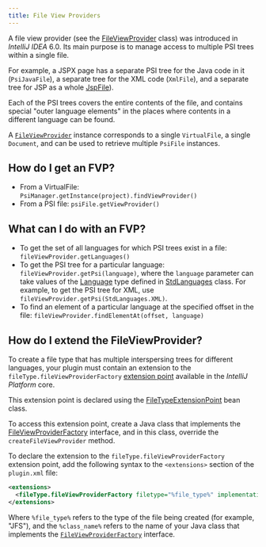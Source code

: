 ```yaml
---
title: File View Providers
---
```


A file view provider (see the [FileViewProvider](upsource:///platform/core-api/src/com/intellij/psi/FileViewProvider.java) class) was introduced in *IntelliJ IDEA* 6.0. Its main purpose is to manage access to multiple PSI trees within a single file.

For example, a JSPX page has a separate PSI tree for the Java code in it (`PsiJavaFile`), a separate tree for the XML code (`XmlFile`), and a separate tree for JSP as a whole [JspFile](upsource:///java/jsp-openapi/src/com/intellij/psi/jsp/JspFile.java)).

Each of the PSI trees covers the entire contents of the file, and contains special "outer language elements" in the places where contents in a different language can be found.

A [`FileViewProvider`](upsource:///platform/core-api/src/com/intellij/psi/FileViewProvider.java) instance corresponds to a single `VirtualFile`, a single `Document`, and can be used to retrieve multiple `PsiFile` instances.

## How do I get an FVP?

* From a VirtualFile: `PsiManager.getInstance(project).findViewProvider()`
* From a PSI file: `psiFile.getViewProvider()`

## What can I do with an FVP?

* To get the set of all languages for which PSI trees exist in a file: `fileViewProvider.getLanguages()`
* To get the PSI tree for a particular language: `fileViewProvider.getPsi(language)`, where the `language` parameter can take values of the [Language](upsource:///platform/core-api/src/com/intellij/lang/Language.java) type defined in [StdLanguages](upsource:///platform/platform-api/src/com/intellij/lang/StdLanguages.java) class. For example, to get the PSI tree for XML, use `fileViewProvider.getPsi(StdLanguages.XML)`.
* To find an element of a particular language at the specified offset in the file: `fileViewProvider.findElementAt(offset, language)`

## How do I extend the FileViewProvider?

To create a file type that has multiple interspersing trees for different languages, your plugin must contain an extension to the `fileType.fileViewProviderFactory` [extension point](/basics/plugin_structure/plugin_extensions_and_extension_points.md) available in the *IntelliJ Platform* core.

This extension point is declared using the [FileTypeExtensionPoint](upsource:///platform/core-api/src/com/intellij/openapi/fileTypes/FileTypeExtensionPoint.java)
bean class.

To access this extension point, create a Java class that implements the [FileViewProviderFactory](upsource:///platform/core-api/src/com/intellij/psi/FileViewProviderFactory.java) interface, and in this class, override the `createFileViewProvider` method.

To declare the extension to the `fileType.fileViewProviderFactory` extension point, add the following syntax to the `<extensions>` section of the `plugin.xml` file:

```xml
<extensions>
  <fileType.fileViewProviderFactory filetype="%file_type%" implementationClass="%class_name%" />
</extensions>
```

Where `%file_type%` refers to the type of the file being created (for example, "JFS"), and the `%class_name%` refers to the name of your Java class that implements the [`FileViewProviderFactory`](upsource:///platform/core-api/src/com/intellij/psi/FileViewProviderFactory.java) interface.
